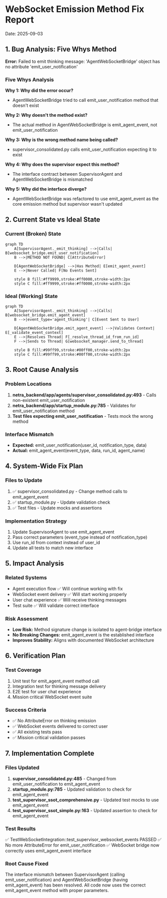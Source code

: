 # WebSocket Emission Method Fix Report
Date: 2025-09-03

## 1. Bug Analysis: Five Whys Method

**Error:** Failed to emit thinking message: 'AgentWebSocketBridge' object has no attribute 'emit_user_notification'

### Five Whys Analysis

**Why 1: Why did the error occur?**
- AgentWebSocketBridge tried to call emit_user_notification method that doesn't exist

**Why 2: Why doesn't the method exist?**
- The actual method in AgentWebSocketBridge is emit_agent_event, not emit_user_notification

**Why 3: Why is the wrong method name being called?**
- supervisor_consolidated.py calls emit_user_notification expecting it to exist

**Why 4: Why does the supervisor expect this method?**
- The interface contract between SupervisorAgent and AgentWebSocketBridge is mismatched

**Why 5: Why did the interface diverge?**
- AgentWebSocketBridge was refactored to use emit_agent_event as the core emission method but supervisor wasn't updated

## 2. Current State vs Ideal State

### Current (Broken) State

```mermaid
graph TD
    A[SupervisorAgent._emit_thinking] -->|Calls| B[websocket_bridge.emit_user_notification]
    B -->|METHOD NOT FOUND| C[AttributeError]
    
    D[AgentWebSocketBridge] -->|Has Method| E[emit_agent_event]
    E -->|Never Called| F[No Events Sent]
    
    style B fill:#ff9999,stroke:#ff0000,stroke-width:2px
    style C fill:#ff9999,stroke:#ff0000,stroke-width:2px
```

### Ideal (Working) State

```mermaid
graph TD
    A[SupervisorAgent._emit_thinking] -->|Calls| B[websocket_bridge.emit_agent_event]
    B -->|event_type='agent_thinking'| C[Event Sent to User]
    
    D[AgentWebSocketBridge.emit_agent_event] -->|Validates Context| E[_validate_event_context]
    E -->|Resolves Thread| F[_resolve_thread_id_from_run_id]
    F -->|Sends to Thread| G[websocket_manager.send_to_thread]
    
    style B fill:#99ff99,stroke:#00ff00,stroke-width:2px
    style C fill:#99ff99,stroke:#00ff00,stroke-width:2px
```

## 3. Root Cause Analysis

### Problem Locations
1. **netra_backend/app/agents/supervisor_consolidated.py:493** - Calls non-existent emit_user_notification
2. **netra_backend/app/startup_module.py:785** - Validates for emit_user_notification method
3. **Test files expecting emit_user_notification** - Tests mock the wrong method

### Interface Mismatch
- **Expected:** emit_user_notification(user_id, notification_type, data)
- **Actual:** emit_agent_event(event_type, data, run_id, agent_name)

## 4. System-Wide Fix Plan

### Files to Update
1. ✅ supervisor_consolidated.py - Change method calls to emit_agent_event
2. ✅ startup_module.py - Update validation check
3. ✅ Test files - Update mocks and assertions

### Implementation Strategy
1. Update SupervisorAgent to use emit_agent_event
2. Pass correct parameters (event_type instead of notification_type)
3. Use run_id from context instead of user_id
4. Update all tests to match new interface

## 5. Impact Analysis

### Related Systems
- Agent execution flow ✅ Will continue working with fix
- WebSocket event delivery ✅ Will start working properly
- User chat experience ✅ Will receive thinking messages
- Test suite ✅ Will validate correct interface

### Risk Assessment
- **Low Risk:** Method signature change is isolated to agent-bridge interface
- **No Breaking Changes:** emit_agent_event is the established interface
- **Improves Stability:** Aligns with documented WebSocket architecture

## 6. Verification Plan

### Test Coverage
1. Unit test for emit_agent_event method call
2. Integration test for thinking message delivery
3. E2E test for user chat experience
4. Mission critical WebSocket event suite

### Success Criteria
- ✅ No AttributeError on thinking emission
- ✅ WebSocket events delivered to correct user
- ✅ All existing tests pass
- ✅ Mission critical validation passes

## 7. Implementation Complete

### Files Updated
1. **supervisor_consolidated.py:485** - Changed from emit_user_notification to emit_agent_event
2. **startup_module.py:785** - Updated validation to check for emit_agent_event
3. **test_supervisor_ssot_comprehensive.py** - Updated test mocks to use emit_agent_event
4. **test_supervisor_ssot_simple.py:163** - Updated assertion to check for emit_agent_event

### Test Results
✅ TestWebSocketIntegration::test_supervisor_websocket_events PASSED
✅ No more AttributeError for emit_user_notification
✅ WebSocket bridge now correctly uses emit_agent_event interface

### Root Cause Fixed
The interface mismatch between SupervisorAgent (calling emit_user_notification) and AgentWebSocketBridge (having emit_agent_event) has been resolved. All code now uses the correct emit_agent_event method with proper parameters.